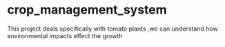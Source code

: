 # crop_management_system
This project deals  specifically with tomato plants ,we can understand how environmental impacts effect the growth 
